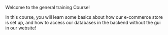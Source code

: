 Welcome to the general training Course!

In this course, you will learn some basics about how our e-commerce store is set up, and how to access our databases in the backend without the gui in our website!
